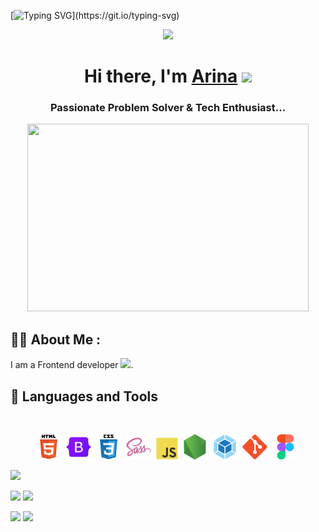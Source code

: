  [![Typing SVG](https://readme-typing-svg.herokuapp.com?font=Fira+Code&weight=500&size=36&duration=5005&pause=1017&color=C07BF7&vCenter=true&random=false&width=1000&height=117&lines=Welcome+To+Arina+Kryatova+Github+Profile...)](https://git.io/typing-svg)

<p align="center">
   
  <img src="https://media0.giphy.com/media/v1.Y2lkPTc5MGI3NjExMjZ0bDV5emNtMXcyb2wxMDd6dWxzanhsMm1oazh0YWRpcnl6bHNsNSZlcD12MV9pbnRlcm5hbF9naWZfYnlfaWQmY3Q9Zw/YcXkgqd7wfSrbc82Ya/giphy.gif" width="400"/>
</p>
<h1 align="center">Hi there, I'm <a href="https://media4.giphy.com/media/v1.Y2lkPTc5MGI3NjExeWNnaGYxOHpmZDl3ZHBiNWNheml3NDU2azg5MnJsY3IyMnFhanZ1aCZlcD12MV9pbnRlcm5hbF9naWZfYnlfaWQmY3Q9cw/FQxpCWS4ZyvNFCTKHJ/giphy.gif" target="_blank">Arina</a> 
<img src="https://github.com/blackcater/blackcater/raw/main/images/Hi.gif" height="32"/></h1>

<h3 align="center">Passionate Problem Solver & Tech Enthusiast...</h3>
  

<div align="center">
  <img src="https://media.giphy.com/media/PmAjqmm4beKervYzFr/giphy.gif" width="450" height="300"/>
</div>

## :woman_technologist: About Me :
I am a Frontend developer <img src="https://media.giphy.com/media/WUlplcMpOCEmTGBtBW/giphy.gif" width="30">.


## 🚀 Languages and Tools
<br/>

<p align="center">
 <img src="https://github.com/devicons/devicon/blob/master/icons/html5/html5-original-wordmark.svg" title="HTML" alt="HTML" width="40" height="40"/>&nbsp;
 <img src="https://github.com/devicons/devicon/blob/master/icons/bootstrap/bootstrap-original.svg" title="bootstrap" alt="bootstrap" width="40" height="40"/>&nbsp;
 <img src="https://github.com/devicons/devicon/blob/master/icons/css3/css3-original-wordmark.svg" title="CSS" alt="CSS" width="40" height="40"/>&nbsp;
 <img src="https://github.com/devicons/devicon/blob/master/icons/sass/sass-original.svg" title="sass" alt="sass" width="40" height="40"/>&nbsp;
 <img src="https://github.com/devicons/devicon/blob/master/icons/javascript/javascript-original.svg" title="JavaScript" alt="JavaScript" width="35" height="35"/>&nbsp;
 <img src="https://github.com/devicons/devicon/blob/master/icons/nodejs/nodejs-original.svg" title="nodejs" alt="nodejs" width="40" height="40"/>&nbsp;
 <img src="https://github.com/devicons/devicon/blob/master/icons/webpack/webpack-original.svg" title="webpack" alt="webpack" width="40" height="40"/>&nbsp;
 <img src="https://github.com/devicons/devicon/blob/master/icons/git/git-original.svg" title="git" alt="git" width="40" height="40"/>&nbsp;
 <img src="https://github.com/devicons/devicon/blob/master/icons/figma/figma-original.svg" title="figma" alt="figma" width="40" height="40"/>&nbsp;
</p>



![](http://github-profile-summary-cards.vercel.app/api/cards/profile-details?username=Archik-K&theme=midnight_purple)


![](http://github-profile-summary-cards.vercel.app/api/cards/repos-per-language?username=Archik-K&theme=midnight_purple)
![](http://github-profile-summary-cards.vercel.app/api/cards/most-commit-language?username=Archik-K&theme=midnight_purple)

![](http://github-profile-summary-cards.vercel.app/api/cards/stats?username=Archik-K&theme=midnight_purple) 
![](http://github-profile-summary-cards.vercel.app/api/cards/productive-time?username=Archik-K&theme=midnight_purple&utcOffset=8)
